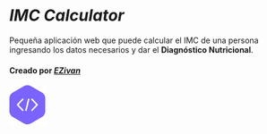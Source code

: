 # _IMC Calculator_

Pequeña aplicación web que puede calcular el IMC de una persona ingresando los datos necesarios y dar el **Diagnóstico Nutricional**.

#### Creado por [_EZivan_](https://ezivan-portfolio.netlify.app/)

![EZivan](assets/favicon.svg)
